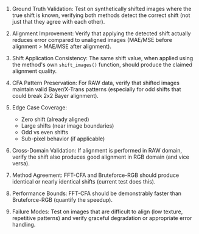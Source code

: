 1. Ground Truth Validation: Test on synthetically shifted images where the true shift is known, verifying both methods detect the correct shift (not just that they agree with each other).

2. Alignment Improvement: Verify that applying the detected shift actually reduces error compared to unaligned images (MAE/MSE before alignment > MAE/MSE after alignment).

3. Shift Application Consistency: The same shift value, when applied using the method's own `shift_images()` function, should produce the claimed alignment quality.

4. CFA Pattern Preservation: For RAW data, verify that shifted images maintain valid Bayer/X-Trans patterns (especially for odd shifts that could break 2x2 Bayer alignment).

5. Edge Case Coverage:
   - Zero shift (already aligned)
   - Large shifts (near image boundaries)
   - Odd vs even shifts
   - Sub-pixel behavior (if applicable)

6. Cross-Domain Validation: If alignment is performed in RAW domain, verify the shift also produces good alignment in RGB domain (and vice versa).

7. Method Agreement: FFT-CFA and Bruteforce-RGB should produce identical or nearly identical shifts (current test does this).

8. Performance Bounds: FFT-CFA should be demonstrably faster than Bruteforce-RGB (quantify the speedup).

9. Failure Modes: Test on images that are difficult to align (low texture, repetitive patterns) and verify graceful degradation or appropriate error handling.
